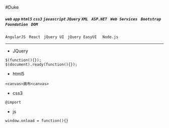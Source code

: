 #Duke
##### `web` `app`   `html5`  `css3`  `javascript` `JQuery`  `XML `  `ASP.NET `  `Web Services ` `Bootstrap ` `Foundation ` `DOM `
 `AngularJS ` `React ` `jQuery UI ` `jQuery EasyUI  ` `Node.js `
*****
 - JQuery
```
$(function(){}); 
$(document).ready(function(){}); 
```
 - html5
```
<canvas>画布<canvas>
```
 - css3
```
@import
```
 - js
```
window.onload = function(){} 
```
